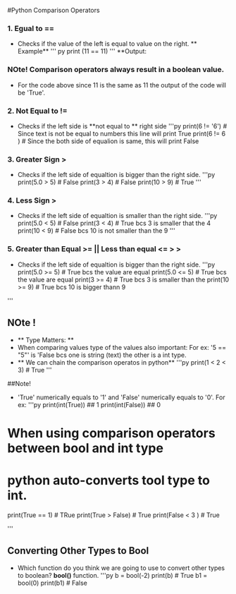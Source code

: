 #Python Comparison Operators

### 1. Egual to **==**
- Checks if the value of the left is equal to value on the right.
** Example**
''' py
print (11 == 11)
'''
**Output:
### NOte! Comparison operators always result in a boolean value.
- For the code above since 11 is the same as 11 the output of the code will be 'True'.

### 2. Not Equal to **!=**
- Checks if the left side is **not equal to ** right side
'''py
print(6 != '6') # Since text is not be equal to numbers this line will print True
print(6 != 6 ) # Since the both side of equalion is same, this will print False

### 3. Greater Sign **>**
- Checks if the left side of equaltion is bigger than the right side.
'''py
print(5.0 > 5) # False
print(3 > 4)   # False
print(10 > 9)  # True
'''
### 4. Less Sign **>**
- Checks if the left side of equaltion is smaller than the right side.
'''py
print(5.0 < 5) # False
print(3   < 4)   # True bcs 3 is smaller that the 4
print(10 <  9)  # False bcs 10 is not smaller than the 9
'''
### 5. Greater than Equal >= || Less than equal <= > **>**
- Checks if the left side of equaltion is bigger than the right side.
'''py
print(5.0 >= 5) # True bcs the value are equal
print(5.0 <= 5) # True bcs the value are equal
print(3 >= 4)   # True bcs 3 is smaller than the
print(10 >= 9)  #  True bcs 10 is bigger thann 9

'''

## NOte !
- ** Type Matters: **
- When comparing values type of the values also important:
For ex: '5 == "5"' is 'False bcs one is string (text)
the other is a int type.
- ** We can chain the comparison operatos in python**
'''py
print(1 < 2 < 3) # True
'''

##Note!
- 'True' numerically equals to '1' and 'False' numerically equals to '0'.
For ex: 
'''py
print(int(True)) ## 1
print(int(False)) ## 0
# When using comparison operators between bool and int type
# python auto-converts tool type to int.
print(True == 1) # TRue
print(True > False) # True
print(False < 3 ) # True

'''
## Converting Other Types to Bool

- Which function do you think we are going to use to convert other types to boolean?
**bool()** function.
'''py
b = bool(-2)
print(b) # True
b1 = bool(0)
print(b1) # False
